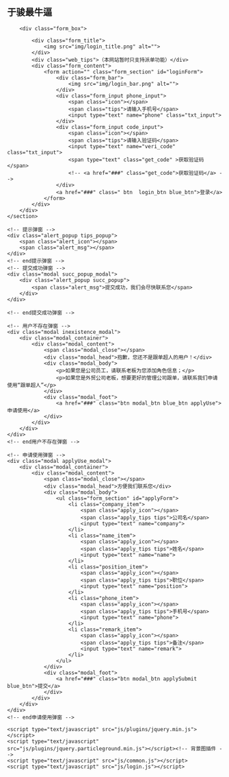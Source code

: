 ## 于骏最牛逼

<!DOCTYPE html>
<html lang="en">
<head>
	<meta http-equiv="X-UA-Compatible" Content="IE=edge,chrome=1"/>
    <meta http-equiv="Content-Language" Content="zh-CN"/>
    <meta charset="UTF-8"/>
    <meta name="keyword" content="跟单"/>
    <meta name="description" content="跟单超人--自由跟单，从此开始"/>
	<title>用户登录</title>
	<link rel="icon" href="img/icon.ico" />
    <link rel="stylesheet" href="css/common.css" /><!-- 公共样式 -->
    <link rel="stylesheet" href="css/login.css" />
</head>
<body>
	<section id="section">
		
		<div class="form_box">
			
			<div class="form_title">
				<img src="img/login_title.png" alt="">
			</div>
			<div class="web_tips">（本网站暂时只支持派单功能）</div>
			<div class="form_content">
				<form action="" class="form_section" id="loginForm">
					<div class="form_bar">
						<img src="img/login_bar.png" alt="">
					</div>
					<div class="form_input phone_input">
						<span class="icon"></span>
						<span class="tips">请输入手机号</span>
						<input type="text" name="phone" class="txt_input">
					</div>
					<div class="form_input code_input">
						<span class="icon"></span>
						<span class="tips">请输入验证码</span>
						<input type="text" name="veri_code" class="txt_input">
						<span type="text" class="get_code" >获取验证码</span>
						<!-- <a href="###" class="get_code">获取验证码</a> -->
					</div>
					<a href="###" class=" btn  login_btn blue_btn">登录</a>
				</form>
			</div>
		</div>
	</section>

	<!-- 提示弹窗 -->
	<div class="alert_popup tips_popup">
		<span class="alert_icon"></span>
		<span class="alert_msg"></span>
	</div>
	<!-- end提示弹窗 -->
	<!-- 提交成功弹窗 -->
	<div class="modal succ_popup_modal">
		<div class="alert_popup succ_popup">
			<span class="alert_msg">提交成功，我们会尽快联系您</span>
		</div>
	</div>
	
	<!-- end提交成功弹窗 -->

	<!-- 用户不存在弹窗 -->
	<div class="modal inexistence_modal">
		<div class="modal_container">
			<div class="modal_content">
				<span class="modal_close"></span>
				<div class="modal_head">抱歉，您还不是跟单超人的用户！</div>
				<div class="modal_body">
					<p>如果您是公司员工，请联系老板为您添加角色信息；</p>
					<p>如果您是外贸公司老板，想要更好的管理公司跟单，请联系我们申请使用“跟单超人”</p>
				</div>
				<div class="modal_foot">
					<a href="###" class="btn modal_btn blue_btn applyUse">申请使用</a>
				</div>
			</div>
		</div>
	</div>
	<!-- end用户不存在弹窗 -->

	<!-- 申请使用弹窗 -->
	<div class="modal applyUse_modal">
		<div class="modal_container">
			<div class="modal_content">
				<span class="modal_close"></span>
				<div class="modal_head">方便我们联系您</div>
				<div class="modal_body">
					<ul class="form_section" id="applyForm">
						<li class="company_item">
							<span class="apply_icon"></span>
							<span class="apply_tips tips">公司名</span>
							<input type="text" name="company">
						</li>
						<li class="name_item">
							<span class="apply_icon"></span>
							<span class="apply_tips tips">姓名</span>
							<input type="text" name="name">
						</li>
						<li class="position_item">
							<span class="apply_icon"></span>
							<span class="apply_tips tips">职位</span>
							<input type="text" name="position">
						</li>
						<li class="phone_item">
							<span class="apply_icon"></span>
							<span class="apply_tips tips">手机号</span>
							<input type="text" name="phone">
						</li>
						<li class="remark_item">
							<span class="apply_icon"></span>
							<span class="apply_tips tips">备注</span>
							<input type="text" name="remark">
						</li> 
					</ul>
				</div>
				<div class="modal_foot">
					<a href="###" class="btn modal_btn applySubmit blue_btn">提交</a>
				</div>
			</div>
		</div>
	</div>
	<!-- end申请使用弹窗 -->

	<script type="text/javascript" src="js/plugins/jquery.min.js"></script>
	<script type="text/javascript" src="js/plugins/jquery.particleground.min.js"></script><!-- 背景图插件 -->
	<script type="text/javascript" src="js/common.js"></script>
	<script type="text/javascript" src="js/login.js"></script>
</body>
</html>
